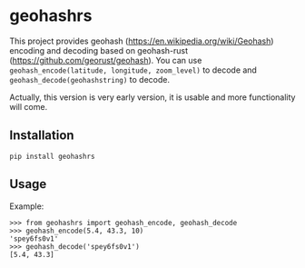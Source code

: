 # geohashrs

This project provides geohash (https://en.wikipedia.org/wiki/Geohash) encoding and decoding based on geohash-rust (https://github.com/georust/geohash). You can use `geohash_encode(latitude, longitude, zoom_level)` to decode and `geohash_decode(geohashstring)` to decode.

Actually, this version is very early version, it is usable and more functionality will come.

## Installation 

```
pip install geohashrs
```

## Usage

Example:

```
>>> from geohashrs import geohash_encode, geohash_decode
>>> geohash_encode(5.4, 43.3, 10)
'spey6fs0v1'
>>> geohash_decode('spey6fs0v1')
[5.4, 43.3]
```
